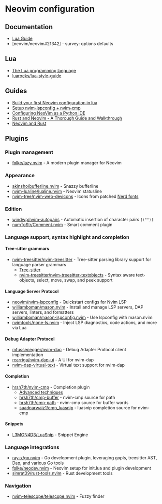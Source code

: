 # Neovim configuration
## Documentation
- [Lua Guide](https://neovim.io/doc/user/lua-guide.html)
- [neovim/neovim#21342] - survey: options defaults

## Lua
- [The Lua programming language](https://www.lua.org/)
- [luarocks/lua-style-guide](https://github.com/luarocks/lua-style-guide)

## Guides
- [Build your first Neovim configuration in lua](https://vonheikemen.github.io/devlog/tools/build-your-first-lua-config-for-neovim/)
- [Setup nvim-lspconfig + nvim-cmp](https://vonheikemen.github.io/devlog/tools/setup-nvim-lspconfig-plus-nvim-cmp/)
- [Configuring NeoVim as a Python IDE](https://www.playfulpython.com/configuring-neovim-as-a-python-ide/)
- [Rust and Neovim - A Thorough Guide and Walkthrough](https://rsdlt.github.io/posts/rust-nvim-ide-guide-walkthrough-development-debug/)
- [Neovim and Rust](https://sharksforarms.dev/posts/neovim-rust/)

## Plugins
### Plugin management
- [folke/lazy.nvim](https://github.com/folke/lazy.nvim) - A modern plugin manager for Neovim

### Appearance
- [akinsho/bufferline.nvim](https://github.com/akinsho/bufferline.nvim) - Snazzy bufferline
- [nvim-lualine/lualine.nvim](https://github.com/nvim-lualine/lualine.nvim) - Neovim statusline
- [nvim-tree/nvim-web-devicons](https://github.com/nvim-tree/nvim-web-devicons) - Icons from patched
  [Nerd fonts](https://github.com/ryanoasis/nerd-fonts)

### Edition
- [windwp/nvim-autopairs](https://github.com/windwp/nvim-autopairs) - Automatic insertion of character pairs `[("")]`
- [numToStr/Comment.nvim](https://github.com/numToStr/Comment.nvim) - Smart comment plugin

### Language support, syntax highlight and completion
#### Tree-sitter grammars
- [nvim-treesitter/nvim-treesitter](https://github.com/nvim-treesitter/nvim-treesitter) - Tree-sitter parsing library support for language parser grammars
    - [Tree-sitter](https://tree-sitter.github.io/tree-sitter/)
    - [nvim-treesitter/nvim-treesitter-textobjects](https://github.com/nvim-treesitter/nvim-treesitter-textobjects) - Syntax aware text-objects, select, move, swap, and peek support

#### Language Server Protocol
- [neovim/nvim-lspconfig](https://github.com/neovim/nvim-lspconfig) - Quickstart configs for Nvim LSP
- [williamboman/mason.nvim](https://github.com/williamboman/mason.nvim) - Install and manage LSP servers, DAP servers, linters, and formatters
- [williamboman/mason-lspconfig.nvim](https://github.com/williamboman/mason-lspconfig.nvim) - Use lspconfig with mason.nvim
- [nvimtools/none-ls.nvim](https://github.com/nvimtools/none-ls.nvim) - Inject LSP diagnostics, code actions, and more via Lua

#### Debug Adapter Protocol
- [mfussenegger/nvim-dap](https://github.com/mfussenegger/nvim-dap) - Debug Adapter Protocol client implementation
- [rcarriga/nvim-dap-ui](https://github.com/rcarriga/nvim-dap-ui) - A UI for nvim-dap
- [nvim-dap-virtual-text](https://github.com/theHamsta/nvim-dap-virtual-text) - Virtual text support for nvim-dap

#### Completion
- [hrsh7th/nvim-cmp](https://github.com/hrsh7th/nvim-cmp) - Completion plugin
    - [Advanced techniques](https://github.com/hrsh7th/nvim-cmp/wiki/Advanced-techniques)
    - [hrsh7th/cmp-buffer](https://github.com/hrsh7th/cmp-buffer) - nvim-cmp source for path
    - [hrsh7th/cmp-path](https://github.com/hrsh7th/cmp-path) - nvim-cmp source for buffer words
    - [saadparwaiz1/cmp_luasnip](https://github.com/saadparwaiz1/cmp_luasnip) - luasnip completion source for nvim-cmp

#### Snippets
- [L3MON4D3/LuaSnip](https://github.com/L3MON4D3/LuaSnip) - Snippet Engine

### Language integrations
- [ray-x/go.nvim](https://github.com/ray-x/go.nvim) - Go development plugin, leveraging gopls, treesitter AST, Dap, and various Go tools
- [folke/neodev.nvim](https://github.com/folke/neodev.nvim) - Neovim setup for init.lua and plugin development
- [simrat39/rust-tools.nvim](https://github.com/simrat39/rust-tools.nvim) - Rust development tools

### Navigation
- [nvim-telescope/telescope.nvim](https://github.com/nvim-telescope/telescope.nvim) - Fuzzy finder
